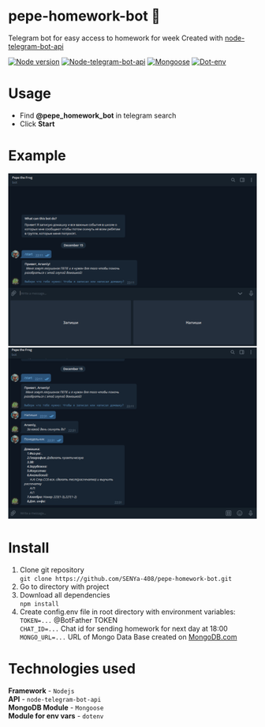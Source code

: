 # **pepe-homework-bot :frog:**

Telegram bot for easy access to homework for week
Created with [node-telegram-bot-api](https://github.com/yagop/node-telegram-bot-api)

[![Node version](https://img.shields.io/badge/Node-v12.9.0-green)](https://nodejs.org/en/)
[![Node-telegram-bot-api](https://img.shields.io/badge/Node_Telegram_Bot_Api-v0.50.0-blue)](https://github.com/yagop/node-telegram-bot-api)
[![Mongoose](https://img.shields.io/badge/Mongoose-v5.11.8-red)](https://mongoosejs.com/)
[![Dot-env](https://img.shields.io/badge/DotEnv-v8.2.0-yellow)](https://github.com/motdotla/dotenv)

# Usage

- Find **@pepe_homework_bot** in telegram search
- Click **Start**

# Example

![1-example](https://raw.githubusercontent.com/SENYa-408/pepe-homework-bot/master/readme-imgs/1-example.png)
![2-example](https://raw.githubusercontent.com/SENYa-408/pepe-homework-bot/master/readme-imgs/2-example.png)

# Install

1. Clone git repository  
   `git clone https://github.com/SENYa-408/pepe-homework-bot.git`
2. Go to directory with project
3. Download all dependencies  
   `npm install`
4. Create config.env file in root directory with environment variables:  
   `TOKEN=...` @BotFather TOKEN  
   `CHAT_ID=...` Chat id for sending homework for next day at 18:00  
   `MONGO_URL=...` URL of Mongo Data Base created on [MongoDB.com](https://www.mongodb.com/)

# Technologies used

**Framework** - `Nodejs`  
 **API** - `node-telegram-bot-api`  
 **MongoDB Module** - `Mongoose`  
 **Module for env vars** - `dotenv`
